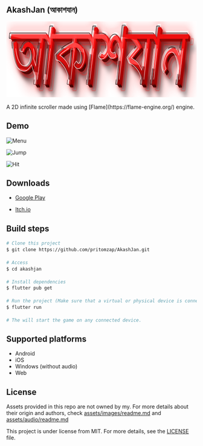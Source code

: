 ## AkashJan (আকাশযান)
<p align="center">
  <img width="600" height="200" src="assets/images/ic_main_logo.png">
</p>
A 2D infinite scroller made using [Flame](https://flame-engine.org/) engine.

## Demo

![Menu](branding/menu.gif)

![Jump](branding/jump.gif)

![Hit](branding/hit.gif)

## Downloads

- [Google Play](https://play.google.com)

- [Itch.io](https://ufrshubham.itch.io)

## Build steps

```bash
# Clone this project
$ git clone https://github.com/pritomzap/AkashJan.git

# Access
$ cd akashjan

# Install dependencies
$ flutter pub get

# Run the project (Make sure that a virtual or physical device is connected first)
$ flutter run

# The will start the game on any connected device.
```

## Supported platforms

- Android
- iOS
- Windows (without audio)
- Web

## License

Assets provided in this repo are not owned by my. For more details about their origin and authors, check [assets/images/readme.md](assets/images/readme.md) and [assets/audio/readme.md](assets/audio/readme.md)

This project is under license from MIT. For more details, see the [LICENSE](LICENSE) file.

